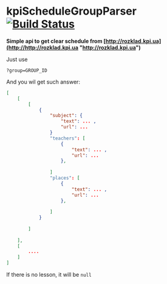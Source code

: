 # kpiScheduleGroupParser [![Build Status](https://travis-ci.org/dalor/kpiScheduleGroupParser.svg?branch=master)](https://travis-ci.org/dalor/kpiScheduleGroupParser)

**Simple api to get clear schedule from [http://rozklad.kpi.ua](http://http://rozklad.kpi.ua "http://rozklad.kpi.ua")**

Just use 

`?group=GROUP_ID`

And you wil get such answer:
```json
[
	[
		[ 
			{ 
				"subject": {
					"text": ... ,
					"url": ...
				}
				"teachers": [
					{
						"text": ... ,
						"url": ...
					},
					
				]
				"places": [
					{
						"text": ... ,
						"url": ...
					},
					
				]
			}
			
		]
		
	],
	[ 
		.... 
	]
]
```
If there is no lesson, it will be `null`
